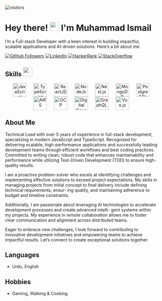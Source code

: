 ![visitors](https://komarev.com/ghpvc/?username=ismi29ch)

# Hey there! <img src="https://raw.githubusercontent.com/MartinHeinz/MartinHeinz/master/wave.gif" width="30px"> I'm **Muhammad Ismail**

I’m a Full-stack Developer with a keen interest in building impactful, scalable applications and AI-driven solutions. Here’s a bit about me:

[![GitHub Followers](https://img.shields.io/github/followers/ismi29ch?label=Follow&logo=github&style=for-the-badge)](https://github.com/ismi29ch)
[![LinkedIn](https://img.shields.io/twitter/url?color=blue&label=LinkedIn&logo=linkedin&style=for-the-badge&url=https%3A%2F%2Fwww.linkedin.com%2Fin%2Fmrismich%2F)](https://www.linkedin.com/in/mrismich/)
[![HackerRank](https://img.shields.io/twitter/url?label=HackerRank&logo=Hackerrank&style=for-the-badge&url=https%3A%2F%2Fwww.hackerrank.com%2Fmrismich)](https://www.hackerrank.com/mrismich)
[![StackOverflow](https://img.shields.io/twitter/url?color=blue&label=StackOverflow&logo=stackoverflow&style=for-the-badge&url=https%3A%2F%2Fstackoverflow.com%2Fusers%2F7717403%2Fismail-ch%3Ftab%3Dprofile)](https://stackoverflow.com/users/7717403/ismail-ch?tab=profile)


## Skills <img src="https://media2.giphy.com/media/QssGEmpkyEOhBCb7e1/giphy.gif?cid=ecf05e47a0n3gi1bfqntqmob8g9aid1oyj2wr3ds3mg700bl&rid=giphy.gif" width="30px">

<p align="center">
  <img width="44px" align="center" src="https://cdn.jsdelivr.net/gh/devicons/devicon/icons/javascript/javascript-original.svg" title="JavaScript" style="margin: 0 10px;">
  <img width="44px" align="center" src="https://cdn.jsdelivr.net/gh/devicons/devicon/icons/typescript/typescript-original.svg" title="TypeScript" style="margin: 0 10px;">
  <img width="44px" align="center" src="https://cdn.jsdelivr.net/gh/devicons/devicon/icons/react/react-original.svg" title="ReactJS" style="margin: 0 10px;">
  <img width="44px" align="center" src="https://cdn.jsdelivr.net/gh/devicons/devicon/icons/nodejs/nodejs-original.svg" title="NodeJs" style="margin: 0 10px;">
  <img width="44px" align="center" src="https://cdn.jsdelivr.net/gh/devicons/devicon/icons/nextjs/nextjs-original.svg" title="Next.js" style="margin: 0 10px;">
  <img width="44px" align="center" src="https://cdn.jsdelivr.net/gh/devicons/devicon/icons/mongodb/mongodb-original.svg" title="MongoDB" style="margin: 0 10px;">
  <img width="44px" align="center" src="https://cdn.jsdelivr.net/gh/devicons/devicon/icons/postgresql/postgresql-original.svg" title="PostgreSQL" style="margin: 0 10px;">
    <img width="44px" align="center" src="https://raw.githubusercontent.com/rahulbanerjee26/githubAboutMeGenerator/main/icons/aws.svg" title="AWS"  style="margin: 0 10px;">
  <img width="44px" align="center" src="https://cdn.jsdelivr.net/gh/devicons/devicon/icons/googlecloud/googlecloud-original.svg" title="GCP" style="margin: 0 10px;">
  <img width="44px" align="center" src="https://cdn.jsdelivr.net/gh/devicons/devicon/icons/digitalocean/digitalocean-original.svg" title="Digital Ocean" style="margin: 0 10px;">
  <img width="44px" align="center" src="https://cdn.jsdelivr.net/gh/devicons/devicon/icons/graphql/graphql-plain.svg" title="GraphQL" style="margin: 0 10px;">
  <img width="44px" align="center" src="https://cdn.jsdelivr.net/gh/devicons/devicon/icons/vuejs/vuejs-original.svg" title="Vue.js" style="margin: 0 10px;">
</p>

</p>

## About Me

Technical Lead with over 5 years of experience in full-stack development, specializing in modern JavaScript and TypeScript.
Recognized for delivering scalable, high-performance applications and successfully leading development teams through efficient
workflows and best coding practices. Committed to writing clean, robust code that enhances maintainability and performance
while utilizing Test-Driven Development (TDD) to ensure high-quality results.

I am a proactive problem-solver who excels at identifying challenges and implementing effective solutions to exceed project
expectations. My skills in managing projects from initial concept to final delivery include defining technical requirements, ensur-
ing quality, and maintaining adherence to budget and timeline constraints.

Additionally, I am passionate about leveraging AI technologies to accelerate development processes and create advanced intelli-
gent systems within my projects. My experience in remote collaboration allows me to foster clear communication and alignment
across distributed teams.

Eager to embrace new challenges, I look forward to contributing to innovative development initiatives and empowering teams to
achieve impactful results. Let’s connect to create exceptional solutions together.

## Languages

- Urdu, English

## Hobbies

- Gaming, Walking & Cooking
